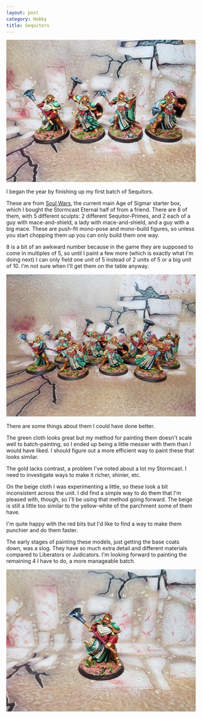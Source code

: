 ```yaml
---
layout: post
category: Hobby
title: Sequitors
---
```


![](/images/hobby/2020/january-sequitors-2.jpg "The first 4")

I began the year by finishing up my first batch of Sequitors. 

These are from [Soul Wars](https://www.games-workshop.com/en-GB/Age-Of-Sigmar-Soul-Wars-2018-eng), the current main Age of Sigmar starter box, which I bought the Stormcast Eternal half of from a friend. There are 8 of them, with 5 different sculpts: 2 different Sequitor-Primes, and 2 each of a guy with mace-and-shield, a lady with mace-and-shield, and a guy with a big mace. These are push-fit mono-pose and mono-build figures, so unless you start chopping them up you can only build them one way. 

8 is a bit of an awkward number because in the game they are supposed to come in multiples of 5, so until I paint a few more (which is exactly what I'm doing next) I can only field one unit of 5 instead of 2 units of 5 or a big unit of 10. I'm not sure when I'll get them on the table anyway.

![](/images/hobby/2020/january-sequitors.jpg "The whole gang!")

There are some things about them I could have done better. 

The green cloth looks great but my method for painting them doesn't scale well to batch-painting, so I ended up being a little messier with them than I would have liked. I should figure out a more efficient way to paint these that looks similar. 

The gold lacks contrast, a problem I've noted about a lot my Stormcast. I need to investigate ways to make it richer, shinier, etc.

On the beige cloth I was experimenting a little, so these look a bit inconsistent across the unit. I did find a simple way to do them that I'm pleased with, though, so I'll be using that method going forward. The beige is still a little too similar to the yellow-white of the parchment some of them have. 

I'm quite happy with the red bits but I'd like to find a way to make them punchier and do them faster.

The early stages of painting these models, just getting the base coats down, was a slog. They have so much extra detail and different materials compared to Liberators or Judicators. I'm looking forward to painting the remaining 4 I have to do, a more manageable batch.

![](/images/hobby/2020/january-sequitor.jpg)